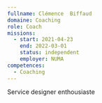 ```yaml
---
fullname: Clémence  Biffaud
domaine: Coaching
role: Coach
missions:
  - start: 2021-04-23
    end: 2022-03-01
    status: independent
    employer: NUMA
competences:
  - Coaching
---
```

Service designer enthousiaste
